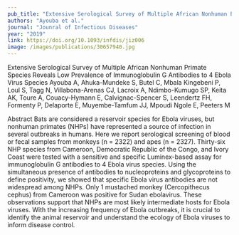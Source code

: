 ```yaml
---
pub_title: "Extensive Serological Survey of Multiple African Nonhuman Primate Species Reveals Low Prevalence of Immunoglobulin G Antibodies to 4 Ebola Virus Species"
authors: "Ayouba et al."
journal: "Jounral of Infectious Diseases"
year: "2019"
link: https://doi.org/10.1093/infdis/jiz006
image: /images/publications/30657940.jpg
---
```

Extensive Serological Survey of Multiple African Nonhuman Primate Species Reveals Low Prevalence of Immunoglobulin G Antibodies to 4 Ebola Virus Species
Ayouba A, Ahuka-Mundeke S, Butel C, Mbala Kingebeni P, Loul S, Tagg N, Villabona-Arenas CJ, Lacroix A, Ndimbo-Kumugo SP, Keita AK, Toure A, Couacy-Hymann E, Calvignac-Spencer S, Leendertz FH, Formenty P, Delaporte E, Muyembe-Tamfum JJ, Mpoudi Ngole E, Peeters M

Abstract
Bats are considered a reservoir species for Ebola viruses, but nonhuman primates (NHPs) have represented a source of infection in several outbreaks in humans. Here we report serological screening of blood or fecal samples from monkeys (n = 2322) and apes (n = 2327). Thirty-six NHP species from Cameroon, Democratic Republic of the Congo, and Ivory Coast were tested with a sensitive and specific Luminex-based assay for immunoglobulin G antibodies to 4 Ebola virus species. Using the simultaneous presence of antibodies to nucleoproteins and glycoproteins to define positivity, we showed that specific Ebola virus antibodies are not widespread among NHPs. Only 1 mustached monkey (Cercopithecus cephus) from Cameroon was positive for Sudan ebolavirus. These observations support that NHPs are most likely intermediate hosts for Ebola viruses. With the increasing frequency of Ebola outbreaks, it is crucial to identify the animal reservoir and understand the ecology of Ebola viruses to inform disease control.

